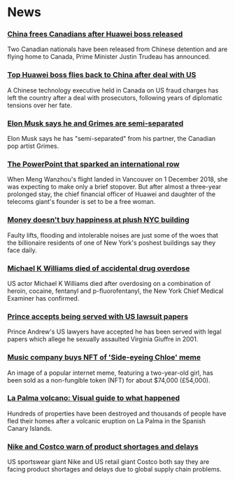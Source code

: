 # News
### [China frees Canadians after Huawei boss released](https://www.bbc.com/news/world-us-canada-58687071)
Two Canadian nationals have been released from Chinese detention and are flying home to Canada, Prime Minister Justin Trudeau has announced.
### [Top Huawei boss flies back to China after deal with US](https://www.bbc.com/news/world-us-canada-58682998)
A Chinese technology executive held in Canada on US fraud charges has left the country after a deal with prosecutors, following years of diplomatic tensions over her fate.
### [Elon Musk says he and Grimes are semi-separated](https://www.bbc.com/news/world-us-canada-58684724)
Elon Musk says he has "semi-separated" from his partner, the Canadian pop artist Grimes.
### [The PowerPoint that sparked an international row](https://www.bbc.com/news/world-us-canada-54270739)
When Meng Wanzhou's flight landed in Vancouver on 1 December 2018, she was expecting to make only a brief stopover. But after almost a three-year prolonged stay, the chief financial officer of Huawei and daughter of the telecoms giant's founder is set to be a free woman. 
### [Money doesn't buy happiness at plush NYC building](https://www.bbc.com/news/world-us-canada-58683002)
Faulty lifts, flooding and intolerable noises are just some of the woes that the billionaire residents of one of New York's poshest buildings say they face daily. 
### [Michael K Williams died of accidental drug overdose](https://www.bbc.com/news/world-us-canada-58684726)
US actor Michael K Williams died after overdosing on a combination of heroin, cocaine, fentanyl and p-fluorofentanyl, the New York Chief Medical Examiner has confirmed.
### [Prince accepts being served with US lawsuit papers](https://www.bbc.com/news/uk-58682356)
Prince Andrew's US lawyers have accepted he has been served with legal papers which allege he sexually assaulted Virginia Giuffre in 2001. 
### [Music company buys NFT of 'Side-eyeing Chloe' meme](https://www.bbc.com/news/world-us-canada-58687070)
An image of a popular internet meme, featuring a two-year-old girl, has been sold as a non-fungible token (NFT) for about $74,000 (£54,000).
### [La Palma volcano: Visual guide to what happened](https://www.bbc.com/news/world-europe-58681233)
Hundreds of properties have been destroyed and thousands of people have fled their homes after a volcanic eruption on La Palma in the Spanish Canary Islands.
### [Nike and Costco warn of product shortages and delays](https://www.bbc.com/news/business-58685889)
US sportswear giant Nike and US retail giant Costco both say they are facing product shortages and delays due to global supply chain problems. 

